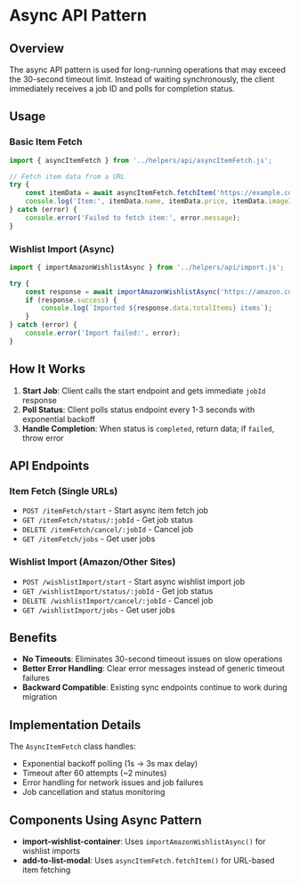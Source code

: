 # Async API Pattern

## Overview

The async API pattern is used for long-running operations that may exceed the 30-second timeout limit. Instead of waiting synchronously, the client immediately receives a job ID and polls for completion status.

## Usage

### Basic Item Fetch

```javascript
import { asyncItemFetch } from '../helpers/api/asyncItemFetch.js';

// Fetch item data from a URL
try {
    const itemData = await asyncItemFetch.fetchItem('https://example.com/product');
    console.log('Item:', itemData.name, itemData.price, itemData.imageId);
} catch (error) {
    console.error('Failed to fetch item:', error.message);
}
```

### Wishlist Import (Async)

```javascript
import { importAmazonWishlistAsync } from '../helpers/api/import.js';

try {
    const response = await importAmazonWishlistAsync('https://amazon.com/wishlist/...');
    if (response.success) {
        console.log(`Imported ${response.data.totalItems} items`);
    }
} catch (error) {
    console.error('Import failed:', error);
}
```

## How It Works

1. **Start Job**: Client calls the start endpoint and gets immediate `jobId` response
2. **Poll Status**: Client polls status endpoint every 1-3 seconds with exponential backoff  
3. **Handle Completion**: When status is `completed`, return data; if `failed`, throw error

## API Endpoints

### Item Fetch (Single URLs)
- `POST /itemFetch/start` - Start async item fetch job
- `GET /itemFetch/status/:jobId` - Get job status  
- `DELETE /itemFetch/cancel/:jobId` - Cancel job
- `GET /itemFetch/jobs` - Get user jobs

### Wishlist Import (Amazon/Other Sites)
- `POST /wishlistImport/start` - Start async wishlist import job
- `GET /wishlistImport/status/:jobId` - Get job status
- `DELETE /wishlistImport/cancel/:jobId` - Cancel job  
- `GET /wishlistImport/jobs` - Get user jobs

## Benefits

- **No Timeouts**: Eliminates 30-second timeout issues on slow operations
- **Better Error Handling**: Clear error messages instead of generic timeout failures
- **Backward Compatible**: Existing sync endpoints continue to work during migration

## Implementation Details

The `AsyncItemFetch` class handles:
- Exponential backoff polling (1s → 3s max delay)
- Timeout after 60 attempts (~2 minutes)
- Error handling for network issues and job failures
- Job cancellation and status monitoring

## Components Using Async Pattern

- **import-wishlist-container**: Uses `importAmazonWishlistAsync()` for wishlist imports
- **add-to-list-modal**: Uses `asyncItemFetch.fetchItem()` for URL-based item fetching